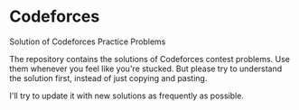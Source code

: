 # Codeforces
Solution of Codeforces Practice Problems

The repository contains the solutions of Codeforces contest problems. Use them whenever you feel like you're stucked. But please try to understand the solution first, instead of just copying and pasting.

I'll try to update it with new solutions as frequently as possible.
